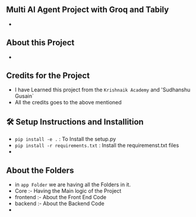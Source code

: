 ## Multi AI Agent Project with Groq and Tabily
-



## About this Project
- 




## Credits for the Project
- I have Learned this project from the `Krishnaik Academy` and 'Sudhanshu Gusain`
- All the credits goes to the above mentioned 



## 🛠️ Setup Instructions and Installition
- `pip install -e .` : To Install the setup.py
- `pip install -r requirements.txt` : Install the requiremenst.txt files
- 



## About the Folders
- in `app Folder` we are having all the Folders in it.
- Core :- Having the Main logic of the Project
- frontend :- About the Front End Code
- backend :- About the Backend Code
- 
